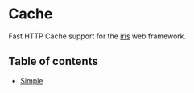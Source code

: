 # Cache

Fast HTTP Cache support for the [iris](https://github.com/kataras/iris) web framework.

## Table of contents

* [Simple](_examples/simple/main.go)